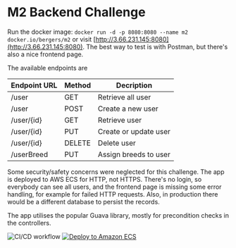 # M2 Backend Challenge

Run the docker image: `docker run -d -p 8080:8080 --name m2 docker.io/bergers/m2` or visit 
[http://3.66.231.145:8080](http://3.66.231.145:8080).
The best way to test is with Postman, but there's also a nice frontend page. 

The available endpoints are

Endpoint URL | Method | Decription
--- | --- | ---
/user | GET | Retrieve all user
/user | POST | Create a new user
/user/{id} | GET | Retrieve user
/user/{id} | PUT | Create or update user
/user/{id} | DELETE | Delete user
/userBreed | PUT | Assign breeds to user

Some security/safety concerns were neglected for this challenge. The app is deployed to AWS ECS for HTTP, not HTTPS. 
There's no login, so everybody can see all users, and the frontend page is missing some error handling,
for example for failed HTTP requests. Also, in production there would be a different database to persist the records.

The app utilises the popular Guava library, mostly for precondition checks in the controllers.

![CI/CD workflow](https://github.com/berger-devel/m2/actions/workflows/maven.yml/badge.svg)
[![Deploy to Amazon ECS](https://github.com/berger-devel/m2/actions/workflows/aws.yml/badge.svg)](https://github.com/berger-devel/m2/actions/workflows/aws.yml)
